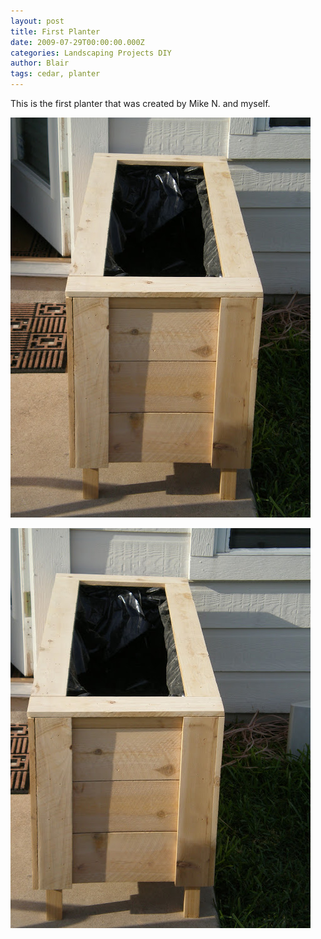 ```yaml
---
layout: post
title: First Planter
date: 2009-07-29T00:00:00.000Z
categories: Landscaping Projects DIY
author: Blair
tags: cedar, planter
---
```

This is the first planter that was created by Mike N. and myself.


![screenshot1](/assets/images/first-planter/P7250025.jpg)

![screenshot2](/assets/images/first-planter/P7250024.jpg)
